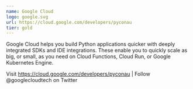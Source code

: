 ```yaml
---
name: Google Cloud
logo: google.svg
url: https://cloud.google.com/developers/pyconau
tier: gold
---
```


Google Cloud helps you build Python applications quicker with deeply integrated SDKs and IDE integrations. These enable you to quickly scale as big, or small, as you need on Cloud Functions, Cloud Run, or Google Kubernetes Engine.

Visit https://cloud.google.com/developers/pyconau | Follow @googlecloudtech on Twitter
